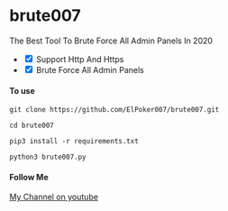# brute007
The Best Tool To Brute Force All Admin Panels In 2020
<ul class="contains-task-list">
<li class="task-list-item"><input type="checkbox" id="" enabled="" class="task-list-item-checkbox" checked=""> Support Http And Https</li>
<li class="task-list-item"><input type="checkbox" id="" enabled="" class="task-list-item-checkbox" checked=""> Brute Force All Admin Panels</li>
</ul>

<h4>To use</h4>
<p><code>git clone https://github.com/ElPoker007/brute007.git</code></p>
<p><code>cd brute007</code></p>
<p><code>pip3 install -r requirements.txt</code></p>
<p><code>python3 brute007.py</code></p>

<h4>Follow Me</h4>

<a href="https://www.youtube.com/channel/UCkmU73jmY7TFUEYF0OGMQFQ">My Channel on youtube</a>
